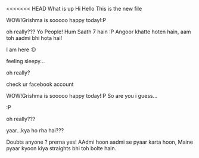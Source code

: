 <<<<<<< HEAD
What is up
Hi Hello
This is the new file

WOW!Grishma is sooooo happy today!:P

oh really???
Yo People! Hum Saath 7 hain :P
Angoor khatte hoten hain, aam toh aadmi bhi hota hai!


I am here :D
 
feeling sleepy...


oh really?


check ur facebook account

WOW!Grishma is sooooo happy today!:P
So are you i guess...

:P

oh really???

yaar...kya ho rha hai???

Doubts anyone ?
prerna yes!
AAdmi hoon aadmi se pyaar karta hoon, Maine pyaar kyoon kiya straights bhi toh bolte hain.
